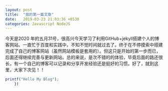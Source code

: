 ```yaml
---
layout: post
title:  "我的第一篇文章"
date:   2019-03-23 21:03:36 +0530
categories: Javascript NodeJS
---
```

今天是2020 年的五月31号，很高兴今天学习了利用GitHub+jekyll搭建个人的博客网站。一直忙于百度和实践中，不知不觉时间就过去了。终于在不停摸索中搭建完成了自己的博客网站（虽然网站模板是套用的）。但这只是开始的第一步而已，后面还得继续完善与更新网站。总的来说，是次不错的的体验，毕竟后面的路还很长，有一个自己的博客可以记录和分享开发经验还是挺好的习惯。好了，就到这里，大家下次见！！

```javascript
printf("Hello My Blog");
	})
```
